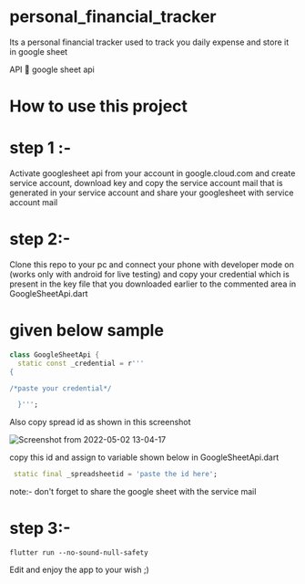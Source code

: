 # personal_financial_tracker
Its a personal financial tracker used to track you daily expense and store it in google sheet

API 📧
google sheet api

# How to use this project
# step 1 :-
Activate googlesheet api from your account in google.cloud.com and create service account, download key and copy the service  account mail that 
is generated in your service account and share your googlesheet with service account mail
# step 2:-
Clone this repo to your pc and connect your phone with developer mode on (works only with android for live testing)
and  copy your credential which is present in the key file that you downloaded earlier to the commented area in GoogleSheetApi.dart
# given below sample

```dart
class GoogleSheetApi {
  static const _credential = r'''
{

/*paste your credential*/

  }''';
```


Also copy spread id as shown in this screenshot



![Screenshot from 2022-05-02 13-04-17](https://user-images.githubusercontent.com/67229095/166201350-d91946af-b894-43b6-9a89-bf138f27cf56.png)

copy this id and assign to variable shown below in GoogleSheetApi.dart
```dart 
 static final _spreadsheetid = 'paste the id here';

```
note:- don't forget to share the google sheet with the service mail 


# step 3:- 
```terminal
flutter run --no-sound-null-safety
```
Edit and enjoy the app to your wish
;)
